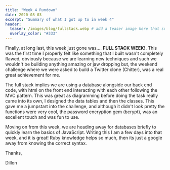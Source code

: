 ```yaml
---
title: "Week 4 Rundown"
date: 2020-08-03
excerpt: "Summary of what I got up to in week 4"
header:
  teaser: /images/blog/fullstack.webp # add a teaser image here that sums up what the blog post is about for display on blog page, the image should go in the image/blog folder
  overlay_color: "#333"
---
```


Finally, at long last, this week just gone was.... **FULL STACK WEEK!**. This was the first time I properly felt like something that I built wasn't completely flawed, obviously because we are learning new techniques and such we wouldn't be building anything amazing or jaw dropping but, the weekend challenge where we were asked to build a Twitter clone (Chitter), was a real great achievement for me.

The full stack implies we are using a database alongside our back end code, with html on the front end interacting with each other following the MVC pattern. This was great as diagramming before doing the task really came into its own, I designed the data tables and then the classes. This gave me a jumpstart into the challenge, and although it didn't look pretty the functions were very cool, the password encryption gem (bcrypt), was an excellent touch and was fun to use.

Moving on from this week, we are heading away for databases briefly to quickly learn the basics of JavaScript. Writing this I am a few days into that week, and it is great! Ruby knowledge helps so much, then its just a google away from knowing the correct syntax.

Thanks,

Dillon
